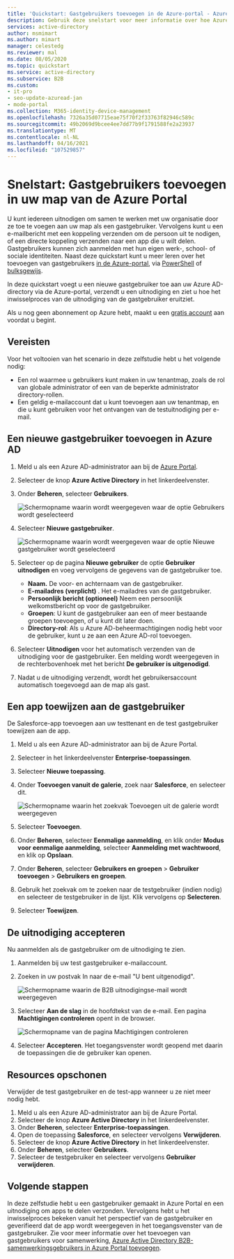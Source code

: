```yaml
---
title: 'Quickstart: Gastgebruikers toevoegen in de Azure-portal - Azure AD'
description: Gebruik deze snelstart voor meer informatie over hoe Azure AD-beheerders B2B-gastgebruikers kunnen toevoegen in de Azure Portal en ga stapsgewijs door de werkstroom van de B2B-uitnodiging.
services: active-directory
author: msmimart
ms.author: mimart
manager: celestedg
ms.reviewer: mal
ms.date: 08/05/2020
ms.topic: quickstart
ms.service: active-directory
ms.subservice: B2B
ms.custom:
- it-pro
- seo-update-azuread-jan
- mode-portal
ms.collection: M365-identity-device-management
ms.openlocfilehash: 7326a35d07715eae75f70f2f33763f82946c589c
ms.sourcegitcommit: 49b2069d9bcee4ee7dd77b9f1791588fe2a23937
ms.translationtype: MT
ms.contentlocale: nl-NL
ms.lasthandoff: 04/16/2021
ms.locfileid: "107529857"
---
```

# <a name="quickstart-add-guest-users-to-your-directory-in-the-azure-portal"></a>Snelstart: Gastgebruikers toevoegen in uw map van de Azure Portal

U kunt iedereen uitnodigen om samen te werken met uw organisatie door ze toe te voegen aan uw map als een gastgebruiker. Vervolgens kunt u een e-mailbericht met een koppeling verzenden om de persoon uit te nodigen, of een directe koppeling verzenden naar een app die u wilt delen. Gastgebruikers kunnen zich aanmelden met hun eigen werk-, school- of sociale identiteiten. Naast deze quickstart kunt u meer leren over het toevoegen van gastgebruikers [in de Azure-portal](add-users-administrator.md), via [PowerShell](b2b-quickstart-invite-powershell.md) of [bulksgewijs](tutorial-bulk-invite.md).

In deze quickstart voegt u een nieuwe gastgebruiker toe aan uw Azure AD-directory via de Azure-portal, verzendt u een uitnodiging en ziet u hoe het inwisselproces van de uitnodiging van de gastgebruiker eruitziet.

Als u nog geen abonnement op Azure hebt, maakt u een [gratis account](https://azure.microsoft.com/free/?WT.mc_id=A261C142F) aan voordat u begint.

## <a name="prerequisites"></a>Vereisten

Voor het voltooien van het scenario in deze zelfstudie hebt u het volgende nodig:

 - Een rol waarmee u gebruikers kunt maken in uw tenantmap, zoals de rol van globale administrator of een van de beperkte administrator directory-rollen.
 - Een geldig e-mailaccount dat u kunt toevoegen aan uw tenantmap, en die u kunt gebruiken voor het ontvangen van de testuitnodiging per e-mail.

## <a name="add-a-new-guest-user-in-azure-ad"></a>Een nieuwe gastgebruiker toevoegen in Azure AD

1. Meld u als een Azure AD-administrator aan bij de [Azure Portal](https://portal.azure.com/).
2. Selecteer de knop **Azure Active Directory** in het linkerdeelvenster.
3.  Onder **Beheren**, selecteer **Gebruikers**.

    ![Schermopname waarin wordt weergegeven waar de optie Gebruikers wordt geselecteerd](media/quickstart-add-users-portal/quickstart-users-portal-user.png)

4.  Selecteer **Nieuwe gastgebruiker**.

    ![Schermopname waarin wordt weergegeven waar de optie Nieuwe gastgebruiker wordt geselecteerd](media/quickstart-add-users-portal/quickstart-users-portal-user-3.png)

5. Selecteer op de pagina **Nieuwe gebruiker** de optie **Gebruiker uitnodigen** en voeg vervolgens de gegevens van de gastgebruiker toe. 

   - **Naam.** De voor- en achternaam van de gastgebruiker.
   - **E-mailadres (verplicht)** . Het e-mailadres van de gastgebruiker.
   - **Persoonlijk bericht (optioneel)** Neem een persoonlijk welkomstbericht op voor de gastgebruiker.
   - **Groepen**: U kunt de gastgebruiker aan een of meer bestaande groepen toevoegen, of u kunt dit later doen.
   - **Directory-rol**: Als u Azure AD-beheermachtigingen nodig hebt voor de gebruiker, kunt u ze aan een Azure AD-rol toevoegen. 

6. Selecteer **Uitnodigen** voor het automatisch verzenden van de uitnodiging voor de gastgebruiker. Een melding wordt weergegeven in de rechterbovenhoek met het bericht **De gebruiker is uitgenodigd**. 
7.  Nadat u de uitnodiging verzendt, wordt het gebruikersaccount automatisch toegevoegd aan de map als gast.

## <a name="assign-an-app-to-the-guest-user"></a>Een app toewijzen aan de gastgebruiker
De Salesforce-app toevoegen aan uw testtenant en de test gastgebruiker toewijzen aan de app.
1.  Meld u als een Azure AD-administrator aan bij de Azure Portal.
2.  Selecteer in het linkerdeelvenster **Enterprise-toepassingen**.
3.  Selecteer **Nieuwe toepassing**.
4. Onder **Toevoegen vanuit de galerie**, zoek naar **Salesforce**, en selecteer dit.

    ![Schermopname waarin het zoekvak Toevoegen uit de galerie wordt weergegeven](media/quickstart-add-users-portal/quickstart-users-portal-select-salesforce.png)
5. Selecteer **Toevoegen**.
6. Onder **Beheren**, selecteer **Eenmalige aanmelding**, en klik onder **Modus voor eenmalige aanmelding**, selecteer **Aanmelding met wachtwoord**, en klik op **Opslaan**.
7. Onder **Beheren**, selecteer **Gebruikers en groepen** > **Gebruiker toevoegen** > **Gebruikers en groepen**.
8. Gebruik het zoekvak om te zoeken naar de testgebruiker (indien nodig) en selecteer de testgebruiker in de lijst. Klik vervolgens op **Selecteren**.
9. Selecteer **Toewijzen**. 

## <a name="accept-the-invitation"></a>De uitnodiging accepteren
Nu aanmelden als de gastgebruiker om de uitnodiging te zien.
1.  Aanmelden bij uw test gastgebruiker e-mailaccount.
2.  Zoeken in uw postvak In naar de e-mail "U bent uitgenodigd".

    ![Schermopname waarin de B2B uitnodigingse-mail wordt weergegeven](media/quickstart-add-users-portal/quickstart-users-portal-email-small.png)

3.  Selecteer **Aan de slag** in de hoofdtekst van de e-mail. Een pagina **Machtigingen controleren** opent in de browser. 

    ![Schermopname van de pagina Machtigingen controleren](media/quickstart-add-users-portal/quickstart-users-portal-accept.png)

4. Selecteer **Accepteren**. Het toegangsvenster wordt geopend met daarin de toepassingen die de gebruiker kan openen.

## <a name="clean-up-resources"></a>Resources opschonen
Verwijder de test gastgebruiker en de test-app wanneer u ze niet meer nodig hebt.
1.  Meld u als een Azure AD-administrator aan bij de Azure Portal.
2.  Selecteer de knop **Azure Active Directory** in het linkerdeelvenster.
3.  Onder **Beheren**, selecteer **Enterprise-toepassingen**.
4.  Open de toepassing **Salesforce**, en selecteer vervolgens **Verwijderen**.
5.  Selecteer de knop **Azure Active Directory** in het linkerdeelvenster.
6.  Onder **Beheren**, selecteer **Gebruikers**.
7.  Selecteer de testgebruiker en selecteer vervolgens **Gebruiker verwijderen**.

## <a name="next-steps"></a>Volgende stappen
In deze zelfstudie hebt u een gastgebruiker gemaakt in Azure Portal en een uitnodiging om apps te delen verzonden. Vervolgens hebt u het inwisselproces bekeken vanuit het perspectief van de gastgebruiker en geverifieerd dat de app wordt weergegeven in het toegangsvenster van de gastgebruiker. Zie voor meer informatie over het toevoegen van gastgebruikers voor samenwerking, [Azure Active Directory B2B-samenwerkingsgebruikers in Azure Portal toevoegen](add-users-administrator.md).
